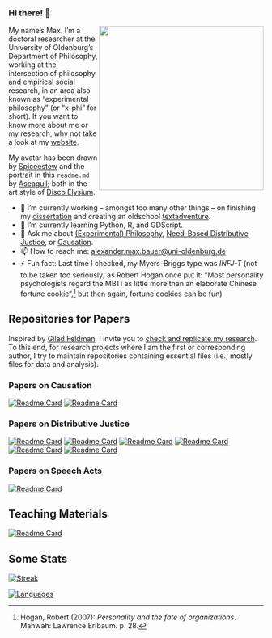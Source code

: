 ### Hi there! 👋

<img src="alephmembeth_1.png" align="right" height="325"/>

My name’s Max. I’m a doctoral researcher at the University of Oldenburg’s Department of Philosophy, working at the intersection of philosophy and empirical social research, in an area also known as “experimental philosophy” (or “x-phi” for short). If you want to know more about me or my research, why not take a look at my [website](https://alephmembeth.github.io/).

My avatar has been drawn by [Spiceestew](https://spiceestew.carrd.co/) and the portrait in this `readme.md` by [Aseagull](https://sites.google.com/view/aseagull/); both in the art style of [Disco Elysium](https://discoelysium.com/).

- 🔭 I’m currently working – amongst too many other things – on finishing my [dissertation](https://github.com/alephmembeth/need-dissertation/) and creating an oldschool [textadventure](https://github.com/alephmembeth/textadventure-from-scratch/).
- 🌱 I’m currently learning Python, R, and GDScript.
- 💬 Ask me about [(Experimental) Philosophy](https://plato.stanford.edu/entries/experimental-philosophy/), [Need-Based Distributive Justice](https://plato.stanford.edu/entries/needs/), or [Causation](https://plato.stanford.edu/entries/causation-metaphysics/).
- 📫 How to reach me: <alexander.max.bauer@uni-oldenburg.de>
- ⚡ Fun fact: Last time I checked, my Myers-Briggs type was *INFJ-T* (not to be taken too seriously; as Robert Hogan once put it: “Most personality psychologists regard the MBTI as little more than an elaborate Chinese fortune cookie”,[^1] but then again, fortune cookies can be fun)

## Repositories for Papers

Inspired by [Gilad Feldman](https://mgto.org/check-me-replicate-me/), I invite you to [check and replicate my research](https://alephmembeth.github.io/check.html). To this end, for research projects where I am the first or corresponding author, I try to maintain repositories containing essential files (i.e., mostly files for data and analysis).

### Papers on Causation

[![Readme Card](https://github-readme-stats.vercel.app/api/pin/?username=alephmembeth&repo=causality-compositionality&theme=dark)](https://github.com/alephmembeth/causality-compositionality/)
[![Readme Card](https://github-readme-stats.vercel.app/api/pin/?username=alephmembeth&repo=causality-revolver&theme=dark)](https://github.com/alephmembeth/causality-revolver/)

### Papers on Distributive Justice

[![Readme Card](https://github-readme-stats.vercel.app/api/pin/?username=alephmembeth&repo=need-dissertation&theme=dark)](https://github.com/alephmembeth/need-dissertation/)
[![Readme Card](https://github-readme-stats.vercel.app/api/pin/?username=alephmembeth&repo=need-reference-point&theme=dark)](https://github.com/alephmembeth/need-reference-point/)
[![Readme Card](https://github-readme-stats.vercel.app/api/pin/?username=alephmembeth&repo=need-kinds&theme=dark)](https://github.com/alephmembeth/need-kinds/)
[![Readme Card](https://github-readme-stats.vercel.app/api/pin/?username=alephmembeth&repo=need-deeds&theme=dark)](https://github.com/alephmembeth/need-deeds/)
[![Readme Card](https://github-readme-stats.vercel.app/api/pin/?username=alephmembeth&repo=need-accountability&theme=dark)](https://github.com/alephmembeth/need-accountability/)
[![Readme Card](https://github-readme-stats.vercel.app/api/pin/?username=alephmembeth&repo=need-master-thesis&theme=dark)](https://github.com/alephmembeth/need-master-thesis/)

### Papers on Speech Acts

[![Readme Card](https://github-readme-stats.vercel.app/api/pin/?username=alephmembeth&repo=speech-constative-performative&theme=dark)](https://github.com/alephmembeth/speech-constative-performative/)

## Teaching Materials

[![Readme Card](https://github-readme-stats.vercel.app/api/pin/?username=alephmembeth&repo=students-guide&theme=dark)](https://github.com/alephmembeth/students-guide/)

## Some Stats

[![Streak](http://github-readme-streak-stats.herokuapp.com?user=alephmembeth&theme=dark)](https://git.io/streak-stats/)

[![Languages](https://github-readme-stats.vercel.app/api/top-langs/?username=alephmembeth&langs_count=10&layout=compact&theme=dark)](https://github.com/alephmembeth/github-readme-stats/)

[^1]: Hogan, Robert (2007): _Personality and the fate of organizations_. Mahwah: Lawrence Erlbaum. p. 28.

